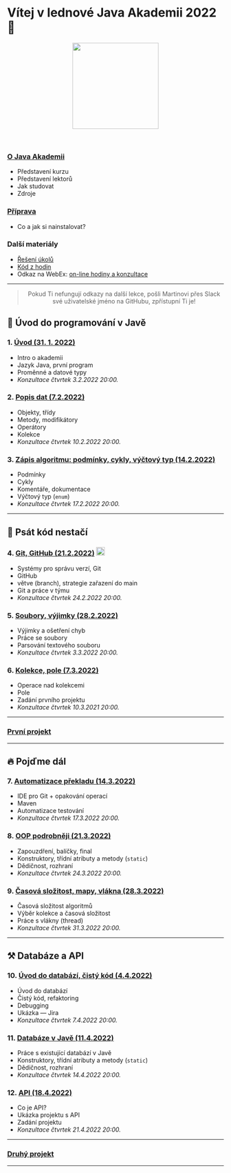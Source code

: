 
# Vítej v&nbsp;lednové Java Akademii 2022 👋

<p align="center">
  <img src="https://engeto.cz/wp-content/uploads/2019/01/engeto-square.png" width="200" height="200">
</p>
<!-- Zarovnání pomocí stylů na GitHubu nefunguje, je potřeba použít
     atribut align.
-->
<!--<p align="center">
  <img alt="engeto-logo" width="80px" src="https://engeto.cz/wp-content/uploads/2019/01/engeto-square.png" />
  <img alt="python-logo" width="70px" src="https://hackaday.com/wp-content/uploads/2019/09/python-logo.png" />
</p>-->
<br>

### [O&nbsp;Java Akademii](o-akademii.md)
- Představení kurzu
- Představení lektorů
- Jak studovat
- Zdroje

### [Příprava](priprava.md)
- Co a jak si nainstalovat?

### Další materiály
- [Řešení úkolů](https://github.com/ENGETO-Java-Akademie-2022-01/ukoly-a-reseni)
- [Kód z hodin](https://github.com/ENGETO-Java-Akademie-2022-01/kod-z-hodin)
- Odkaz na WebEx: [on-line hodiny a konzultace](https://engeto.my.webex.com/engeto.my/j.php?MTID=mae40d5ba414dd4dbb5a227ad60fdc0da&launchApp=true)

---

> <div style="text-align: center">Pokud Ti nefungují odkazy na další lekce, pošli Martinovi přes Slack své uživatelské jméno na GitHubu, zpřístupní Ti je!</div>


## 🐌 Úvod do programování v Javě
### 1. [Úvod (31. 1. 2022)](https://github.com/ENGETO-Java-Akademie-2022-01/lekce_01)
- Intro o&nbsp;akademii
- Jazyk Java, první program
- Proměnné a&nbsp;datové typy
- _Konzultace čtvrtek 3.2.2022 20:00._
### 2. [Popis dat (7.2.2022)](https://github.com/ENGETO-Java-Akademie-2022-01/content/tree/main/lekce_02)
- Objekty, třídy
- Metody, modifikátory
- Operátory
- Kolekce
- _Konzultace čtvrtek 10.2.2022 20:00._
### 3. [Zápis algoritmu: podmínky, cykly, výčtový typ (14.2.2022)](https://github.com/ENGETO-Java-Akademie-2022-01/content/tree/main/lekce_03)
- Podmínky
- Cykly
- Komentáře, dokumentace
- Výčtový typ (`enum`)
- _Konzultace čtvrtek 17.2.2022 20:00._

---

## 🦅 Psát kód nestačí
### 4. [Git, GitHub (21.2.2022)](https://github.com/ENGETO-Java-Akademie-2022-01/content/tree/main/lekce_04) <img alt="git-logo" width="20px" src="https://image.freepik.com/free-icon/github-cat-in-a-circle_318-41747.jpg" />
- Systémy pro správu verzí, Git
- GitHub
- větve (branch), strategie zařazení do main
- Git a&nbsp;práce v týmu
- _Konzultace čtvrtek 24.2.2022 20:00._
### 5. [Soubory, výjimky (28.2.2022)](https://github.com/ENGETO-Java-Akademie-2022-01/content/tree/main/lekce_05)
- Výjimky a ošetření chyb
- Práce se soubory
- Parsování textového souboru
- _Konzultace čtvrtek 3.3.2022 20:00._
### 6. [Kolekce, pole (7.3.2022)](https://github.com/ENGETO-Java-Akademie-2022-01/content/tree/main/lekce_06)
- Operace nad kolekcemi
- Pole
- Zadání prvního projektu
- _Konzultace čtvrtek 10.3.2021 20:00._

---

### [První projekt](https://github.com/ENGETO-Java-Akademie-2022-01/content/tree/main/projekt_01)

---

## 🔥 Pojďme dál

### 7. [Automatizace překladu (14.3.2022)](https://github.com/ENGETO-Java-Akademie-2022-01/content/tree/main/lekce_07)
  - IDE pro Git + opakování operací
  - Maven
  - Automatizace testování
  - _Konzultace čtvrtek 17.3.2022 20:00._
### 8. [OOP podrobněji (21.3.2022)](https://github.com/ENGETO-Java-Akademie-2022-01/content/tree/main/lekce_08)
  - Zapouzdření, balíčky, final
  - Konstruktory, třídní atributy a metody (```static```)
  - Dědičnost, rozhraní
  - _Konzultace čtvrtek 24.3.2022 20:00._
### 9. [Časová složitost, mapy, vlákna (28.3.2022)](https://github.com/ENGETO-Java-Akademie-2022-01/content/tree/main/lekce_09)
  - Časová složitost algoritmů
  - Výběr kolekce a&nbsp;časová složitost
  - Práce s vlákny (thread)
  - _Konzultace čtvrtek 31.3.2022 20:00._

---

## ⚒ Databáze a API

### 10. [Úvod do databází, čistý kód (4.4.2022)](https://github.com/ENGETO-Java-Akademie-2022-01/content/tree/main/lekce_10)
  - Úvod do databází
  - Čistý kód, refaktoring
  - Debugging
  - Ukázka &mdash; Jira
  - _Konzultace čtvrtek 7.4.2022 20:00._
### 11. [Databáze v Javě (11.4.2022)](https://github.com/ENGETO-Java-Akademie-2022-01/content/tree/main/lekce_11)
  - Práce s existující databází v&nbsp;Javě
  - Konstruktory, třídní atributy a metody (```static```)
  - Dědičnost, rozhraní
  - _Konzultace čtvrtek 14.4.2022 20:00._
### 12. [API (18.4.2022)](https://github.com/ENGETO-Java-Akademie-2022-01/content/tree/main/lekce_12)
  - Co je API?
  - Ukázka projektu s API
  - Zadání projektu
  - _Konzultace čtvrtek 21.4.2022 20:00._

---


### [Druhý projekt](https://github.com/ENGETO-Java-Akademie-2022-01/content/tree/main/projekt_02)

---

<!--
---

### 📺 Goodies & urls
<details>
  <summary>🔽 click</summary>

<!--START_SECTION:details->
- 🐍 [minimalist presentation](https://docs.google.com/presentation/d/1BKgmTrre-Go78OjExTP2JfaXTgUZ1KX2RRoayX6grsk/edit#slide=id.ga479756cdf_0_6)
- 🦆 [Lesson01, repl.it](https://repl.it/)
- 🐝 [Lesson01, slack](https://slack.com/intl/en-cz/)
- 🐔 [Lesson01, engeto.com](https://engeto.com/cs/)
- 🦋 [Lesson01, built-in functions](https://docs.python.org/3/library/functions.html)

- 🐖 [Lesson11, mockaroo.com](https://mockaroo.com/)
- 🐄 [Lesson11, json](https://docs.python.org/3/library/json.html)
- 🐈 [Lesson11, sys](https://docs.python.org/3/library/sys.html)
- 🐕 [Lesson11, os](https://docs.python.org/3/library/os.html)
<!--END_SECTION:details->

</details>

---

<br>

### 🆕 Issues
<!--START_SECTION:activities->
1. 💥 Issue [#1](https://github.com/Bralor/python-academy-2021/issues/1) - new content of the first lesson 💪
2. ➕ Issue [#2](https://github.com/Bralor/python-academy-2021/issues/2) - new content of the second lesson ☝
3. ➕ Issue [#26](https://github.com/Bralor/python-academy-2021/issues/26) - update the content of the 11th lesson 🎆
4. ✅ Issue [#26](https://github.com/Bralor/python-academy-2021/issues/26) - completed! 💪
<!--END_SECTION:activities->

---

### 🏫 FAQ
<details>
  <summary>🔽 Others</summary>

  ### What is [Engeto](https://engeto.cz/o-nas/)❓
  It is a company that helps to educate people in the field of information
  technologies.

  ### What is [Python](https://www.python.org)❓
  It is an ideal programming language for complete beginners.

  ### Even in 2020❓
  Sure, still belongs among the top 4
  (➡ [check the source](https://www.codingame.com/work/codingame-developer-survey-2020/#page6))

  ### Where to start ❓
  The best place is the official website
  (➡ [especially the community section](https://www.python.org/community/))

</details>

---
-->
